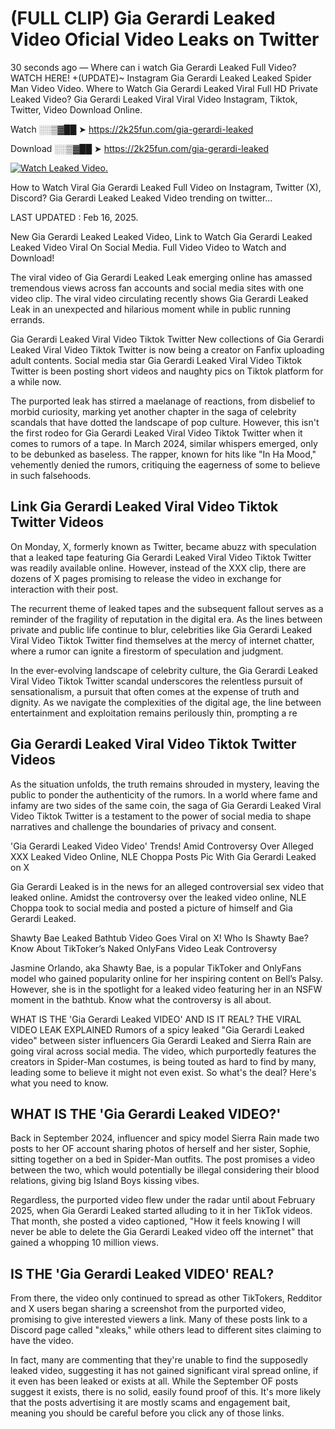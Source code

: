 # (FULL CLIP) Gia Gerardi Leaked Video Oficial Video Leaks on Twitter

30 seconds ago — Where can i watch Gia Gerardi Leaked Full Video? WATCH HERE! +(UPDATE)~ Instagram Gia Gerardi Leaked Leaked Spider Man Video Video. Where to Watch Gia Gerardi Leaked Viral Full HD Private Leaked Video? Gia Gerardi Leaked Viral Viral Video Instagram, Tiktok, Twitter, Video Download Online.

Watch ░░▒▓██ ➤ https://2k25fun.com/gia-gerardi-leaked

Download ░░▒▓██ ➤ https://2k25fun.com/gia-gerardi-leaked

[![Watch Leaked Video.](https://miro.medium.com/v2/resize:fit:828/format:webp/1*cilzJN44JGOrTw9NJCrNHA.gif "Watch Leaked Video")](https://2k25fun.com/gia-gerardi-leaked)

How to Watch Viral Gia Gerardi Leaked Full Video on Instagram, Twitter (X), Discord? Gia Gerardi Leaked Leaked Video trending on twitter...

LAST UPDATED : Feb 16, 2025.

New Gia Gerardi Leaked Leaked Video, Link to Watch Gia Gerardi Leaked Leaked Video Viral On Social Media. Full Video Video to Watch and Download!

The viral video of Gia Gerardi Leaked Leak emerging online has amassed tremendous views across fan accounts and social media sites with one video clip. The viral video circulating recently shows Gia Gerardi Leaked Leak in an unexpected and hilarious moment while in public running errands.

Gia Gerardi Leaked Viral Video Tiktok Twitter New collections of Gia Gerardi Leaked Viral Video Tiktok Twitter is now being a creator on Fanfix uploading adult contents. Social media star Gia Gerardi Leaked Viral Video Tiktok Twitter is been posting short videos and naughty pics on Tiktok platform for a while now.

The purported leak has stirred a maelanage of reactions, from disbelief to morbid curiosity, marking yet another chapter in the saga of celebrity scandals that have dotted the landscape of pop culture. However, this isn't the first rodeo for Gia Gerardi Leaked Viral Video Tiktok Twitter when it comes to rumors of a tape. In March 2024, similar whispers emerged, only to be debunked as baseless. The rapper, known for hits like "In Ha Mood," vehemently denied the rumors, critiquing the eagerness of some to believe in such falsehoods.

## Link Gia Gerardi Leaked Viral Video Tiktok Twitter Videos

On Monday, X, formerly known as Twitter, became abuzz with speculation that a leaked tape featuring Gia Gerardi Leaked Viral Video Tiktok Twitter was readily available online. However, instead of the XXX clip, there are dozens of X pages promising to release the video in exchange for interaction with their post.

The recurrent theme of leaked tapes and the subsequent fallout serves as a reminder of the fragility of reputation in the digital era. As the lines between private and public life continue to blur, celebrities like Gia Gerardi Leaked Viral Video Tiktok Twitter find themselves at the mercy of internet chatter, where a rumor can ignite a firestorm of speculation and judgment.

In the ever-evolving landscape of celebrity culture, the Gia Gerardi Leaked Viral Video Tiktok Twitter scandal underscores the relentless pursuit of sensationalism, a pursuit that often comes at the expense of truth and dignity. As we navigate the complexities of the digital age, the line between entertainment and exploitation remains perilously thin, prompting a re

##  Gia Gerardi Leaked Viral Video Tiktok Twitter Videos

As the situation unfolds, the truth remains shrouded in mystery, leaving the public to ponder the authenticity of the rumors. In a world where fame and infamy are two sides of the same coin, the saga of Gia Gerardi Leaked Viral Video Tiktok Twitter is a testament to the power of social media to shape narratives and challenge the boundaries of privacy and consent.

'Gia Gerardi Leaked Video Video' Trends! Amid Controversy Over Alleged XXX Leaked Video Online, NLE Choppa Posts Pic With Gia Gerardi Leaked on X

Gia Gerardi Leaked is in the news for an alleged controversial sex video that leaked online. Amidst the controversy over the leaked video online, NLE Choppa took to social media and posted a picture of himself and Gia Gerardi Leaked.

Shawty Bae Leaked Bathtub Video Goes Viral on X! Who Is Shawty Bae? Know About TikToker’s Naked OnlyFans Video Leak Controversy

Jasmine Orlando, aka Shawty Bae, is a popular TikToker and OnlyFans model who gained popularity online for her inspiring content on Bell’s Palsy. However, she is in the spotlight for a leaked video featuring her in an NSFW moment in the bathtub. Know what the controversy is all about.

WHAT IS THE 'Gia Gerardi Leaked VIDEO' AND IS IT REAL? THE VIRAL VIDEO LEAK EXPLAINED Rumors of a spicy leaked "Gia Gerardi Leaked video" between sister influencers Gia Gerardi Leaked and Sierra Rain are going viral across social media. The video, which purportedly features the creators in Spider-Man costumes, is being touted as hard to find by many, leading some to believe it might not even exist. So what's the deal? Here's what you need to know.

## WHAT IS THE 'Gia Gerardi Leaked VIDEO?'

Back in September 2024, influencer and spicy model Sierra Rain made two posts to her OF account sharing photos of herself and her sister, Sophie, sitting together on a bed in Spider-Man outfits. The post promises a video between the two, which would potentially be illegal considering their blood relations, giving big Island Boys kissing vibes.

Regardless, the purported video flew under the radar until about February 2025, when Gia Gerardi Leaked started alluding to it in her TikTok videos. That month, she posted a video captioned, "How it feels knowing I will never be able to delete the Gia Gerardi Leaked video off the internet" that gained a whopping 10 million views.

## IS THE 'Gia Gerardi Leaked VIDEO' REAL?

From there, the video only continued to spread as other TikTokers, Redditor and X users began sharing a screenshot from the purported video, promising to give interested viewers a link. Many of these posts link to a Discord page called "xleaks," while others lead to different sites claiming to have the video.

In fact, many are commenting that they're unable to find the supposedly leaked video, suggesting it has not gained significant viral spread online, if it even has been leaked or exists at all. While the September OF posts suggest it exists, there is no solid, easily found proof of this. It's more likely that the posts advertising it are mostly scams and engagement bait, meaning you should be careful before you click any of those links.